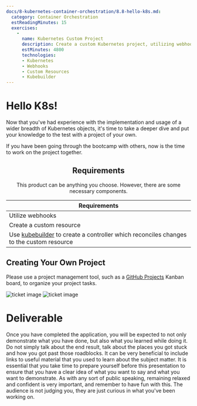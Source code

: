 ```yaml
---
docs/8-kubernetes-container-orchestration/8.8-hello-k8s.md:
  category: Container Orchestration
  estReadingMinutes: 15
  exercises:
    -
      name: Kubernetes Custom Project
      description: Create a custom Kubernetes project, utilizing webhooks, creating a custom resource, and using Kubebuilder to create a controller which reconciles changes to the custom resource.
      estMinutes: 4800
      technologies:
      - Kubernetes
      - Webhooks
      - Custom Resources
      - Kubebuilder
---
```


# Hello K8s!

Now that you've had experience with the implementation and usage of a wider breadth of Kubernetes objects, it's time to take a deeper dive and put your knowledge to the test with a project of your own.

If you have been going through the bootcamp with others, now is the time to work on the project together.

<center>

## Requirements

This product can be anything you choose. However, there are some necessary components.

| Requirements                                                                                                                             |
|------------------------------------------------------------------------------------------------------------------------------------------|
| Utilize webhooks                                                                                                                         |
| Create a custom resource                                                                                                                 |
| Use [kubebuilder](https://github.com/kubernetes-sigs/kubebuilder) to create a controller which reconciles changes to the custom resource |

</center>

## Creating Your Own Project

Please use a project management tool, such as a [GitHub Projects](https://docs.github.com/en/issues/planning-and-tracking-with-projects/learning-about-projects/about-projects) Kanban board, to organize your project tasks.

![ticket image](img8/ticket_light.svg ':size=100x100 :class=light-mode-icon :alt= ticket image; light mode')
![ticket image](img8/ticket_dark.svg ':size=100x100 :class=dark-mode-icon :alt= ticket image; dark mode')

# Deliverable

Once you have completed the application, you will be expected to not only demonstrate what you have done, but also what you learned while doing it. Do not simply talk about the end result, talk about the places you got stuck and how you got past those roadblocks. It can be very beneficial to include links to useful material that you used to learn about the subject matter. It is essential that you take time to prepare yourself before this presentation to ensure that you have a clear idea of what you want to say and what you want to demonstrate. As with any sort of public speaking, remaining relaxed and confident is very important, and remember to have fun with this. The audience is not judging you, they are just curious in what you've been working on.
